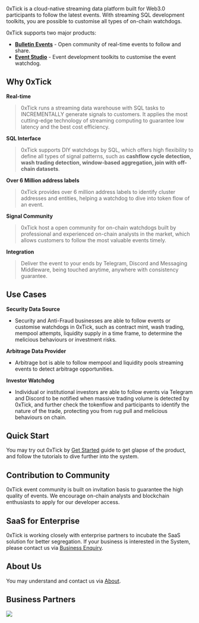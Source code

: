 0xTick is a cloud-native streaming data platform built for Web3.0 participants to follow the latest events. With streaming SQL development toolkits, you are possible to customise all types of on-chain watchdogs. 

0xTick supports two major products:

* <b>[Bulletin Events][1]</b> - Open community of real-time events to follow and share.
* <b>[Event Studio][2]</b> - Event development toolkits to customise the event watchdog.

## Why 0xTick
<b>Real-time</b>
> 0xTick runs a streaming data warehouse with SQL tasks to INCREMENTALLY generate signals to customers. It applies the most cutting-edge technology of streaming computing to guarantee low latency and the best cost efficiency. 

<b>SQL Interface</b>
> 0xTick supports DIY watchdogs by SQL, which offers high flexibility to define all types of signal patterns, such as <b>cashflow cycle detection, wash trading detection, window-based aggregation, join with off-chain datasets</b>.

<b>Over 6 Million address labels</b>
> 0xTick provides over 6 million address labels to identify cluster addresses and entities, helping a watchdog to dive into token flow of an event.

<b>Signal Community</b>
> 0xTick host a open community for on-chain watchdogs built by professional and experienced on-chain analysts in the market, which allows customers to follow the most valuable events timely.

<b>Integration</b>
> Deliver the event to your ends by Telegram, Discord and Messaging Middleware, being touched anytime, anywhere with consistency guarantee.

## Use Cases
<b>Security Data Source</b>
- Security and Anti-Fraud businesses are able to follow events or customise watchdogs in 0xTick, such as contract mint, wash trading, mempool attempts, liquidity supply in a time frame, to determine the melicious behaviours or investment risks.

<b>Arbitrage Data Provider</b>
- Arbitrage bot is able to follow mempool and liquidity pools streaming events to detect arbitrage opportunities. 

<b>Investor Watchdog</b>
- Individual or institutional investors are able to follow events via Telegram and Discord to be notified when massive trading volume is detected by 0xTick, and further check the tokenflow and participants to identify the nature of the trade, protecting you from rug pull and melicious behaviours on chain.

## Quick Start 
You may try out 0xTick by [Get Started](getstarted/quickstart.md) guide to get glapse of the product, and follow the tutorials to dive further into the system.

## Contribution to Community 
0xTick event community is built on invitation basis to guarantee the high quality of events. We encourage on-chain analysts and blockchain enthusiasts to apply for our developer access.

## SaaS for Enterprise
0xTick is working closely with enterprise partners to incubate the SaaS solution for better segregation. If your business is interested in the System, please contact us via [Business Enquiry](about/contact.md).

## About Us
You may understand and contact us via [About](about/team.md).

## Business Partners
<a href="https://www.risingwave-labs.com/">
    <img src="https://www.risingwave.cloud/imgs/logo.svg" style="padding-left:1rem, width:150px">
</a>

[1]:<https://news.0xtick.com>
[2]:<https://workspace.0xtick.com>